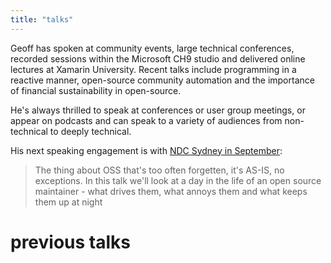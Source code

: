```yaml
---
title: "talks"
---
```


Geoff has spoken at community events, large technical conferences, recorded sessions within the Microsoft CH9 studio and delivered online lectures at Xamarin University. Recent talks include programming in a reactive manner, open-source community automation and the importance of financial sustainability in open-source.

He's always thrilled to speak at conferences or user group meetings, or appear on podcasts and can speak to a variety of audiences from non-technical to deeply technical.

His next speaking engagement is with [NDC Sydney in September](https://ndcsydney.com/speaker/geoffrey-huntley/):

> The thing about OSS that's too often forgetten, it's AS-IS, no exceptions. In this talk we'll look at a day in the life of an open source maintainer - what drives them, what annoys them and what keeps them up at night

# previous talks
